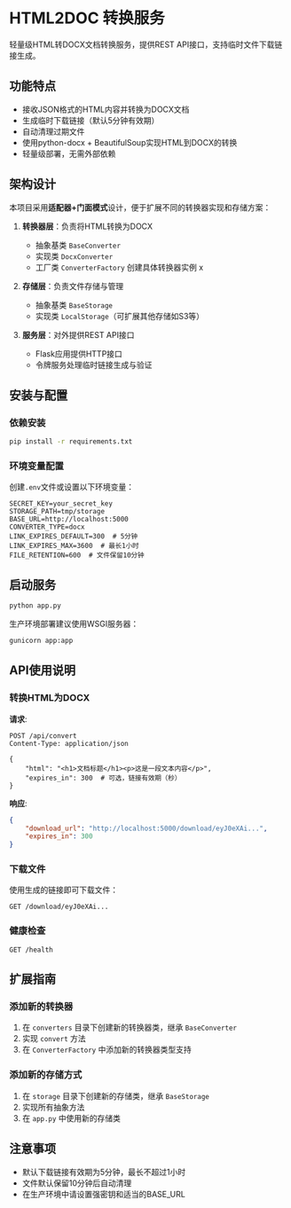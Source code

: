 # HTML2DOC 转换服务

轻量级HTML转DOCX文档转换服务，提供REST API接口，支持临时文件下载链接生成。

## 功能特点

- 接收JSON格式的HTML内容并转换为DOCX文档
- 生成临时下载链接（默认5分钟有效期）
- 自动清理过期文件
- 使用python-docx + BeautifulSoup实现HTML到DOCX的转换
- 轻量级部署，无需外部依赖

## 架构设计

本项目采用**适配器+门面模式**设计，便于扩展不同的转换器实现和存储方案：

1. **转换器层**：负责将HTML转换为DOCX
   - 抽象基类 `BaseConverter`
   - 实现类 `DocxConverter` 
   - 工厂类 `ConverterFactory` 创建具体转换器实例
x
2. **存储层**：负责文件存储与管理
   - 抽象基类 `BaseStorage`
   - 实现类 `LocalStorage`（可扩展其他存储如S3等）

3. **服务层**：对外提供REST API接口
   - Flask应用提供HTTP接口
   - 令牌服务处理临时链接生成与验证

## 安装与配置

### 依赖安装

```bash
pip install -r requirements.txt
```

### 环境变量配置

创建`.env`文件或设置以下环境变量：

```
SECRET_KEY=your_secret_key
STORAGE_PATH=tmp/storage
BASE_URL=http://localhost:5000
CONVERTER_TYPE=docx
LINK_EXPIRES_DEFAULT=300  # 5分钟
LINK_EXPIRES_MAX=3600  # 最长1小时
FILE_RETENTION=600  # 文件保留10分钟
```

## 启动服务

```bash
python app.py
```

生产环境部署建议使用WSGI服务器：

```bash
gunicorn app:app
```

## API使用说明

### 转换HTML为DOCX

**请求**:

```
POST /api/convert
Content-Type: application/json

{
    "html": "<h1>文档标题</h1><p>这是一段文本内容</p>",
    "expires_in": 300  # 可选，链接有效期（秒）
}
```

**响应**:

```json
{
    "download_url": "http://localhost:5000/download/eyJ0eXAi...",
    "expires_in": 300
}
```

### 下载文件

使用生成的链接即可下载文件：

```
GET /download/eyJ0eXAi...
```

### 健康检查

```
GET /health
```

## 扩展指南

### 添加新的转换器

1. 在 `converters` 目录下创建新的转换器类，继承 `BaseConverter`
2. 实现 `convert` 方法
3. 在 `ConverterFactory` 中添加新的转换器类型支持

### 添加新的存储方式

1. 在 `storage` 目录下创建新的存储类，继承 `BaseStorage`
2. 实现所有抽象方法
3. 在 `app.py` 中使用新的存储类

## 注意事项

- 默认下载链接有效期为5分钟，最长不超过1小时
- 文件默认保留10分钟后自动清理
- 在生产环境中请设置强密钥和适当的BASE_URL 